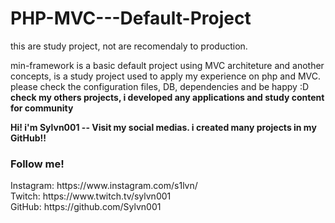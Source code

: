 # PHP-MVC---Default-Project

this are study project, not are recomendaly to production. 

<p>
    min-framework is a basic default project using MVC architeture and another concepts, is a study project used to apply my experience on php and MVC. 
    please check the configuration files, DB, dependencies and be happy :D 
    <strong>check my others projects, i developed any applications and study content for community </strong>
 </p>

<strong> Hi! i'm Sylvn001 -- Visit my social medias. i created many projects in my GitHub!! </strong>

<h3> Follow me! </h3>
Instagram: https://www.instagram.com/s1lvn/ <br> 
Twitch: https://www.twitch.tv/sylvn001 <br>
GitHub: https://github.com/Sylvn001 <br>
